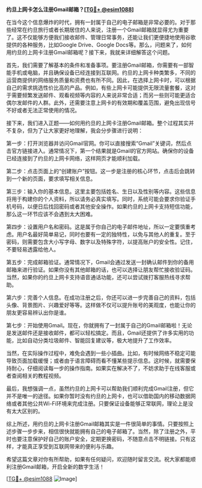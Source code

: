 **约旦上网卡怎么注册Gmail邮箱？[[TG💪+ @esim1088](https://t.me/s/esim1088)]**

在当今这个信息爆炸的时代，拥有一封属于自己的电子邮箱是非常必要的。对于那些经常在约旦旅行或者长期居住的人来说，注册一个Gmail邮箱就显得尤为重要了。这不仅能够方便我们接收邮件、管理日常事务，还能让我们更便捷地使用谷歌提供的各种服务，比如Google Drive、Google Docs等。那么，问题来了，如何用约旦的上网卡注册Gmail邮箱呢？接下来，我就来详细解答这个问题。

首先，我们需要了解基本的条件和准备事项。要注册Gmail邮箱，你需要有一部智能手机或电脑，并且确保设备已经连接到互联网。约旦的上网卡种类繁多，不同的运营商提供的网络服务质量和资费也有所不同。因此，在选择上网卡时，可以根据自己的需求挑选性价比高的产品。例如，有些上网卡可能提供无限流量套餐，这对于需要频繁发送邮件、观看视频等内容的人来说非常合适；而另一些则可能更适合偶尔发邮件的人群。此外，还需要注意上网卡的有效期和覆盖范围，避免出现信号不好或者无法正常使用的情况。

接下来，我们进入正题——如何用约旦的上网卡注册Gmail邮箱。整个过程其实并不复杂，但为了让大家更好地理解，我会分步骤进行说明：

第一步：打开浏览器并访问Gmail官网。你可以直接搜索“Gmail”关键词，然后点击官方链接进入。通常情况下，第一个结果就是Gmail的官方网站。确保你的设备已经连接到了约旦的上网卡网络，这样网页才能顺利加载。

第二步：点击页面上的“创建账户”按钮。这一步是注册的核心环节，点击后会跳转到一个新的页面，要求填写相关信息。

第三步：输入你的基本信息。这里主要包括姓名、生日以及性别等内容。这些信息将用于构建你的个人资料，所以请务必真实填写。同时，系统可能会要求你验证手机号码，以便日后找回密码或者其他安全操作。如果约旦的上网卡支持短信功能，那么这一环节应该不会遇到太大困难。

第四步：设置用户名和密码。这是属于你自己的电子邮件地址，所以一定要慎重考虑。用户名最好简单易记，同时也要有一定的独特性，以免与其他人的重复。至于密码，则需要包含大小写字母、数字以及特殊字符，以提高账户的安全性。记住，不要轻易透露给他人。

第五步：完成邮箱验证。通常情况下，Gmail会通过发送一封确认邮件到你的备用邮箱来进行验证。如果你没有其他邮箱的话，也可以选择让朋友帮忙接收验证码。当然，如果你的约旦上网卡支持语音通话功能，还可以尝试拨打客服热线寻求帮助。

第六步：完善个人信息。在成功注册之后，你还可以进一步完善自己的资料，包括头像、背景图片、兴趣爱好等等。这样做不仅可以提升账号的美观度，也能让你的朋友更容易辨认出你是谁。

第七步：开始使用Gmail。现在，你就拥有了一封属于自己的Gmail邮箱啦！无论是发送邮件还是接收邮件，都可以轻松搞定。而且，Gmail还提供了许多实用的功能，比如自动分类垃圾邮件、智能回复建议等，极大地提升了工作效率。

当然，在实际操作过程中，难免会遇到一些小插曲。比如，有时候网络不稳定可能导致页面加载缓慢；或者由于语言障碍而看不懂某些提示信息。这时候，就需要保持耐心，仔细阅读每一步的操作指南。如果实在解决不了，不妨求助于在线客服或者查阅相关的教程视频。

最后，我想强调一点，虽然约旦的上网卡可以帮助我们顺利完成Gmail注册，但它并不是唯一的途径。如果你暂时没有约旦的上网卡，也可以借助国内的移动数据网络或者其他公共Wi-Fi环境来完成注册。只要保证设备能够正常联网，理论上是没有太大区别的。

综上所述，用约旦的上网卡注册Gmail邮箱其实是一件很简单的事情。只要按照上述步骤一步步来，相信很快就能拥有自己的电子邮箱了。当然，除了注册之外，平时也要注意保护好自己的账户安全，定期更换密码，不随意点击不明链接。只有这样，才能真正享受到互联网带来的便利与乐趣。

希望这篇文章对你有所帮助，如果有任何疑问，欢迎随时留言交流。祝大家都能顺利注册Gmail邮箱，开启全新的数字生活！

[[TG💪+ @esim1088](https://t.me/s/esim1088) ![Image](https://i.postimg.cc/4NQfJmqS/Snipaste-2025-05-13-00-14-12.png)]
